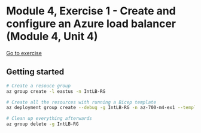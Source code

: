 # Module 4, Exercise 1 - Create and configure an Azure load balancer (Module 4, Unit 4)

[Go to exercise](https://learn.microsoft.com/en-us/training/modules/load-balancing-non-https-traffic-azure/4-exercise-create-configure-azure-load-balancer)

## Getting started

```bash
# Create a resouce group
az group create -l eastus -n IntLB-RG

# Create all the resources with running a Bicep template
az deployment group create --debug -g IntLB-RG -n az-700-m4-ex1 --template-file main.bicep --parameters @parameters.json 

# Clean up everything afterwards
az group delete -g IntLB-RG
```
